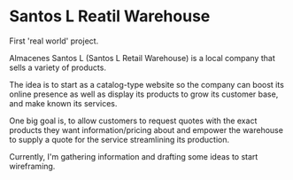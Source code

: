 # Santos L Reatil Warehouse

First 'real world' project.

Almacenes Santos L (Santos L Retail Warehouse) is a local company
that sells a variety of products.

The idea is to start as a catalog-type website so the company can
boost its online presence as well as display its products to grow 
its customer base, and make known its services.

One big goal is, to allow customers to request quotes with the 
exact products they want information/pricing about and empower 
the warehouse to supply a quote for the service streamlining its 
production.

Currently, I'm gathering information and drafting some ideas to 
start wireframing.